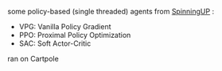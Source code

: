 some policy-based (single threaded) agents from [SpinningUP](https://github.com/openai/spinningup) :
* VPG: Vanilla Policy Gradient
* PPO: Proximal Policy Optimization
* SAC: Soft Actor-Critic

ran on Cartpole
